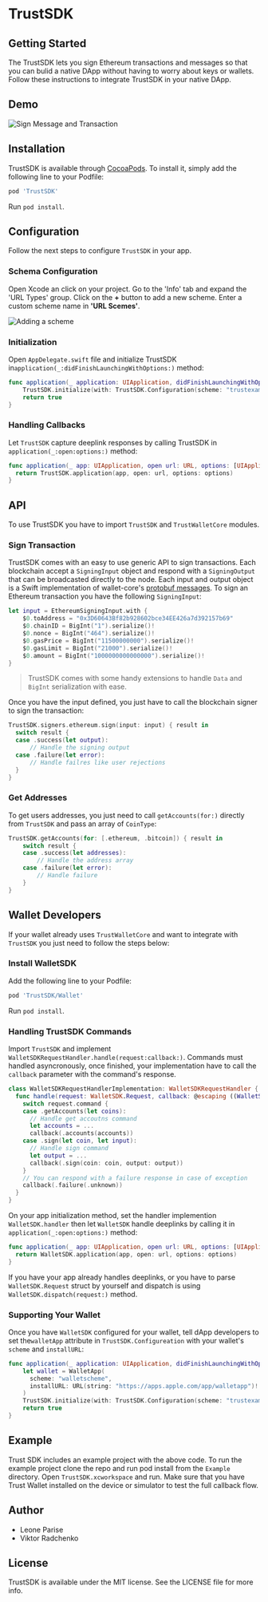 # TrustSDK

## Getting Started

The TrustSDK lets you sign Ethereum transactions and messages so that you can bulid a native DApp without having to worry about keys or wallets. Follow these instructions to integrate TrustSDK in your native DApp.

## Demo

![Sign Message and Transaction](https://github.com/trustwallet/TrustSDK-iOS/blob/master/docs/demo.gif)

## Installation

TrustSDK is available through [CocoaPods](https://cocoapods.org). To install it, simply add the following line to your Podfile:

```ruby
pod 'TrustSDK'
```

Run `pod install`.

## Configuration

Follow the next steps to configure `TrustSDK` in your app.

### Schema Configuration

Open Xcode an click on your project. Go to the 'Info' tab and expand the 'URL Types' group. Click on the **+** button to add a new scheme. Enter a custom scheme name in **'URL Scemes'**.

![Adding a scheme](docs/scheme.png)

### Initialization

Open `AppDelegate.swift` file and initialize TrustSDK in`application(_:didFinishLaunchingWithOptions:)` method:

```swift
func application(_ application: UIApplication, didFinishLaunchingWithOptions launchOptions: [UIApplicationLaunchOptionsKey: Any]?) -> Bool {
    TrustSDK.initialize(with: TrustSDK.Configuration(scheme: "trustexample"))
    return true
}
```

### Handling Callbacks

Let `TrustSDK` capture deeplink responses by calling TrustSDK in `application(_:open:options:)` method:

```swift
func application(_ app: UIApplication, open url: URL, options: [UIApplicationOpenURLOptionsKey : Any] = [:]) -> Bool {
  return TrustSDK.application(app, open: url, options: options)
}
```

## API

To use TrustSDK you have to import `TrustSDK` and `TrustWalletCore` modules.

### Sign Transaction

TrustSDK comes with an easy to use generic API to sign transactions. Each blockchain accept a `SigningInput` object and respond with a `SigningOutput` that can be broadcasted directly to the node. Each input and output object is a Swift implementation of wallet-core's [ protobuf messages](https://github.com/trustwallet/wallet-core/tree/master/src/proto). To sign an Ethereum transaction you have the following `SigningInput`:

```swift
let input = EthereumSigningInput.with {
    $0.toAddress = "0x3D60643Bf82b928602bce34EE426a7d392157b69"
    $0.chainID = BigInt("1").serialize()!
    $0.nonce = BigInt("464").serialize()!
    $0.gasPrice = BigInt("11500000000").serialize()!
    $0.gasLimit = BigInt("21000").serialize()!
    $0.amount = BigInt("1000000000000000").serialize()!
}
```

 > TrustSDK comes with some handy extensions to handle `Data` and `BigInt` serialization with ease.

Once you have the input defined, you just have to call the blockchain signer to sign the transaction:

```swift
TrustSDK.signers.ethereum.sign(input: input) { result in
  switch result {
  case .success(let output):
      // Handle the signing output
  case .failure(let error):
      // Handle failres like user rejections
  }
}
```

### Get Addresses

To get users addresses, you just need to call `getAccounts(for:)` directly from `TrustSDK` and pass an array of `CoinType`:

```swift
TrustSDK.getAccounts(for: [.ethereum, .bitcoin]) { result in
    switch result {
    case .success(let addresses):
        // Handle the address array
    case .failure(let error):
        // Handle failure
    }
}
```

## Wallet Developers
If your wallet already uses `TrustWalletCore` and want to integrate with `TrustSDK` you just need to follow the steps below:


### Install WalletSDK

Add the following line to your Podfile:


```ruby
pod 'TrustSDK/Wallet'
```

Run `pod install`.

### Handling TrustSDK Commands

Import `TrustSDK` and implement `WalletSDKRequestHandler.handle(request:callback:)`. Commands must handled asyncronously, once
finished, your implementation have to call the `callback` parameter with the command's response.


```swift
class WalletSDKRequestHandlerImplementation: WalletSDKRequestHandler {
  func handle(request: WalletSDK.Request, callback: @escaping ((WalletSDK.Response) -> Void)) {
    switch request.command {
    case .getAccounts(let coins):
      // Handle get accoutns command
      let accounts = ...
      callback(.accounts(accounts))
    case .sign(let coin, let input):
      // Handle sign command
      let output = ...
      callback(.sign(coin: coin, output: output))
    }    
    // You can respond with a failure response in case of exception
    callback(.failure(.unknown))
  }
}
```

On your app initialization method, set the handler implemention `WalletSDK.handler` then let `WalletSDK` handle deeplinks by calling it in `application(_:open:options:)` method:

```swift
func application(_ app: UIApplication, open url: URL, options: [UIApplicationOpenURLOptionsKey : Any] = [:]) -> Bool {
  return WalletSDK.application(app, open: url, options: options)
}
```

If you have your app already handles deeplinks, or you have to parse `WalletSDK.Request` struct by yourself and dispatch is 
using `WalletSDK.dispatch(request:)` method.

### Supporting Your Wallet

Once you have `WalletSDK` configured for your wallet, tell dApp developers to set the`walletApp` attribute in `TrustSDK.Configureation` with your wallet's `scheme` and `installURL`:

```swift
func application(_ application: UIApplication, didFinishLaunchingWithOptions launchOptions: [UIApplicationLaunchOptionsKey: Any]?) -> Bool {
    let wallet = WalletApp(
      scheme: "walletscheme",
      installURL: URL(string: "https://apps.apple.com/app/walletapp")!
    )
    TrustSDK.initialize(with: TrustSDK.Configuration(scheme: "trustexample", walletApp: wallet))
    return true
}
```

## Example

Trust SDK includes an example project with the above code. To run the example project clone the repo and run pod install from the `Example` directory. Open `TrustSDK.xcworkspace` and run. Make sure that you have Trust Wallet installed on the device or simulator to test the full callback flow.

## Author

* Leone Parise
* Viktor Radchenko

## License

TrustSDK is available under the MIT license. See the LICENSE file for more info.
